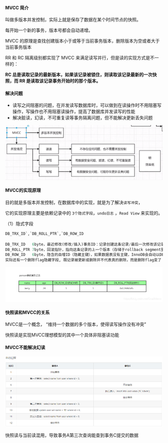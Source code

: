 #### MVCC 简介

叫做多版本并发控制，实际上就是保存了数据在某个时间节点的快照。

每开始一个新的事务，版本号都会自动递增。

MVCC 的原理是查找创建版本小于或等于当前事务版本，删除版本为空或者大于当前事务版本



 RR 和 RC 隔离级别都实现了 MVCC 来满足读写并行，但是读的实现方式是不一样的：

**RC 总是读取记录的最新版本，如果该记录被锁住，则读取该记录最新的一次快照，而 RR 是读取该记录事务开始时的那个版本。**



#### 解决问题

- 读写之间阻塞的问题，在并发读写数据库时，可以做到在读操作时不用阻塞写操作，写操作也不用阻塞读操作，提高了数据库并发读写的性能
- 解决脏读，幻读，不可重复读等事务隔离问题，但不能解决更新丢失问题

<img src="../resource/mvcc与读写.png" style="zoom:80%;" />



#### MVCC的实现原理

目的就是多版本并发控制，在数据库中的实现，就是为了解决`读写冲突`，

它的实现原理主要是依赖记录中的 `3个隐式字段`，`undo日志` ，`Read View` 来实现的。

（1）隐式字段

```sql
DB_TRX_ID`,`DB_ROLL_PTR`,`DB_ROW_ID

DB_TRX_ID	6byte，最近修改(修改/插入)事务ID：记录创建这条记录/最后一次修改该记录的事务ID
DB_ROLL_PTR	7byte，回滚指针，指向这条记录的上一个版本（存储于rollback segment里）
DB_ROW_ID	6byte，隐含的自增ID（隐藏主键），如果数据表没有主键，InnoDB会自动以DB_ROW_ID产生一个聚簇索引
实际还有一个删除flag隐藏字段, 既记录被更新或删除并不代表真的删除，而是删除flag变了
```

![在这里插入图片描述](..\resource\mvcc字段.png)

#### 快照读和MVCC的关系

MVCC是一个概念， “维持一个数据的多个版本，使得读写操作没有冲突” 

快照读是实现MVCC理想模型的其中一个具体非阻塞读功能





#### MVCC不能解决幻读

![](..\resource\mvcc下的幻读.png)

快照读与当前读混用，导致事务A第三次查询能查到事务C提交的数据